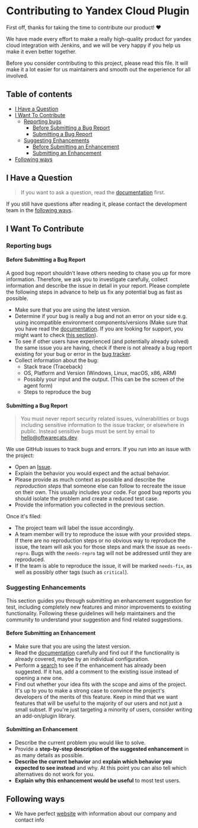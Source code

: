 # Contributing to Yandex Cloud Plugin

First off, thanks for taking the time to contribute our product! ❤️

We have made every effort to make a really high-quality product for yandex cloud integration with Jenkins, and
we will be very happy if you help us make it even better together. 

Before you consider contributing to this project, please read this file. It will make it a lot easier for us 
maintainers and smooth out the experience for all involved.

## Table of contents
   * [I Have a Question](#i-have-a-question)
   * [I Want To Contribute](#i-want-to-contribute)
     * [Reporting bugs](#reporting-bugs)
       * [Before Submitting a Bug Report](#before-submitting-a-bug-report)
       * [Submitting a Bug Report](#submitting-a-bug-report)
     * [Suggesting Enhancements](#suggesting-enhancements)     
       * [Before Submitting an Enhancement](#before-submitting-an-enhancement)
       * [Submitting an Enhancement](#submitting-an-enhancement)
   * [Following ways](#following-ways)


## I Have a Question

> If you want to ask a question, read the [documentation](https://gitlab.com/softwarecats/opensource/jenkins-yandex-cloud-plugin/-/blob/master/README.md) first.

If you still have questions after reading it, please contact the development team in the [following ways](#following-ways).

## I Want To Contribute

### Reporting bugs

#### Before Submitting a Bug Report

A good bug report shouldn’t leave others needing to chase you up for more information. 
Therefore, we ask you to investigate carefully, collect information and describe the issue in detail in your report. 
Please complete the following steps in advance to help us fix any potential bug as fast as possible.

- Make sure that you are using the latest version.
- Determine if your bug is really a bug and not an error on your side e.g. using incompatible environment components/versions (Make sure that you have read the [documentation](). If you are looking for support, you might want to check [this section](#i-have-a-question)).
- To see if other users have experienced (and potentially already solved) the same issue you are having, check if there is not already a bug report existing for your bug or error in the [bug tracker](issues?q=label%3Abug).
- Collect information about the bug:
  - Stack trace (Traceback)
  - OS, Platform and Version (Windows, Linux, macOS, x86, ARM)
  - Possibly your input and the output. (This can be the screen of the agent form)
  - Steps to reproduce the bug

#### Submitting a Bug Report

> You must never report security related issues, vulnerabilities or bugs including sensitive information to the issue tracker, or elsewhere in public. Instead sensitive bugs must be sent by email to <hello@oftwarecats.dev>.


We use GitHub issues to track bugs and errors. If you run into an issue with the project:

- Open an [Issue](/issues/new).
- Explain the behavior you would expect and the actual behavior.
- Please provide as much context as possible and describe the *reproduction steps* that someone else can follow to recreate the issue on their own. This usually includes your code. For good bug reports you should isolate the problem and create a reduced test case.
- Provide the information you collected in the previous section.

Once it's filed:

- The project team will label the issue accordingly.
- A team member will try to reproduce the issue with your provided steps. If there are no reproduction steps or no obvious way to reproduce the issue, the team will ask you for those steps and mark the issue as `needs-repro`. Bugs with the `needs-repro` tag will not be addressed until they are reproduced.
- If the team is able to reproduce the issue, it will be marked `needs-fix`, as well as possibly other tags (such as `critical`).

### Suggesting Enhancements

This section guides you through submitting an enhancement suggestion for test, 
including completely new features and minor improvements to existing functionality. 
Following these guidelines will help maintainers and the community to understand your suggestion and find related suggestions.

#### Before Submitting an Enhancement

- Make sure that you are using the latest version.
- Read the [documentation](https://gitlab.com/softwarecats/opensource/jenkins-yandex-cloud-plugin/-/blob/master/README.md) carefully and find out if the functionality is already covered, maybe by an individual configuration.
- Perform a [search](/issues) to see if the enhancement has already been suggested. If it has, add a comment to the existing issue instead of opening a new one.
- Find out whether your idea fits with the scope and aims of the project. It's up to you to make a strong case to convince the project's developers of the merits of this feature. Keep in mind that we want features that will be useful to the majority of our users and not just a small subset. If you're just targeting a minority of users, consider writing an add-on/plugin library.

#### Submitting an Enhancement

- Describe the current problem you would like to solve.
- Provide a **step-by-step description of the suggested enhancement** in as many details as possible.
- **Describe the current behavior** and **explain which behavior you expected to see instead** and why. At this point you can also tell which alternatives do not work for you.
- **Explain why this enhancement would be useful** to most test users.

## Following ways

- We have perfect [website](https://softwarecats.dev/en) with information about our company and contact info